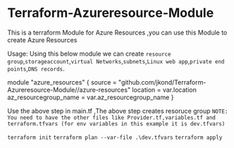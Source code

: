 # Terraform-Azureresource-Module

This is a terraform Module for Azure Resources ,you can use this Module to create Azure Resources 

Usage:
Using this below module we can create `resource group`,`storageaccount`,`virtual Networks`,`subnets`,`Linux web app`,`private end points`,`DNS records`.

module "azure_resources" {
    source = "github.com/jkond/Terraform-Azureresource-Module//azure-resources"
    location = var.location
    az_resourcegroup_name  = var.az_resourcegroup_name
}

Use the above step in main.tf ,The above step creates resoruce group 
`NOTE: You need to have the other files like Provider.tf,variables.tf and terraform.tfvars (for env variables in this example it is dev.tfvars)`

`terraform init`
`terraform plan --var-file .\dev.tfvars`
`terraform apply`